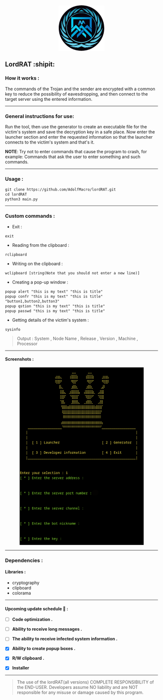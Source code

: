 <p align="center">
  <img 
    width="150"
    height="150"
    src="https://github.com/AdolfMacro/AdolfMacro/blob/main/logo.png"
  >
</p>


## LordRAT :shipit:

### How it works :
The commands of the Trojan and the sender are encrypted with a common key to reduce the possibility of eavesdropping, and then connect to the target server using the entered information.


------

### General instructions for use:
Run the tool, then use the generator to create an executable file for the victim's system and save the decryption key in a safe place.
Now enter the launcher section and enter the requested information so that the launcher connects to the victim's system and that's it.

**NOTE**: Try not to enter commands that cause the program to crash, for example: Commands that ask the user to enter something and such commands.

------

### Usage :
```
git clone https://github.com/AdolfMacro/lordRAT.git
cd lordRAT
python3 main.py
```
------


### Custom commands :
- Exit :
```
exit
```


- Reading from the clipboard :

```
rclipboard
```

- Writing on the clipboard :
```
wclipboard [string(Note that you should not enter a new line)]
```
 - Creating a pop-up window :
```
popup alert "this is my text" "this is title"
popup confr "this is my text" "this is title" "button1,button2,button3"
popup qstion "this is my text" "this is title"
popup passwd "this is my text" "this is title"
```

- Getting details of the victim's system :
```
sysinfo
```
> Output :
>System , Node Name , Release , Version , Machine , Processor


-------
#### Screenshots :

<p align="center">
  <img 
    width="409"
    height="586"
    src="https://raw.githubusercontent.com/AdolfMacro/lordRAT/main/screenshots/1.png"
  >
</p>

------

### Dependencies :
#### Libraries :
- cryptography
- clipboard
- colorama

------

#### Upcoming update schedule 🌱 :

- [ ] **Code optimization .**

- [ ] **Ability to receive long messages .**

- [ ] **The ability to receive infected system information .**

- [x] **Ability to create popup boxes .**

- [x] **R/W clipboard .**

- [x] **Installer**
------

> The use of the lordRAT(all versions) COMPLETE RESPONSIBILITY of the END-USER. Developers assume NO liability and are NOT responsible for any misuse or damage caused by this program.
